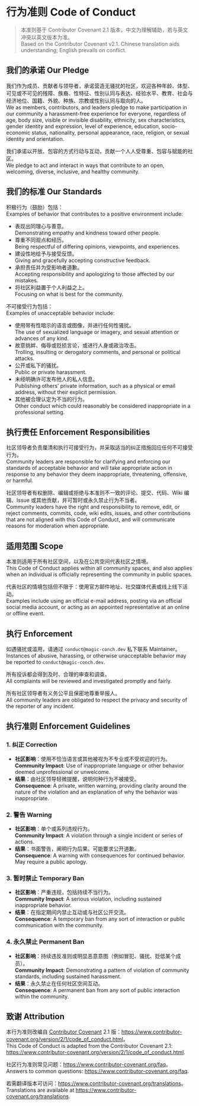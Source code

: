 # 行为准则 Code of Conduct

> 本准则基于 Contributor Covenant 2.1 版本，中文为理解辅助，若与英文冲突以英文版本为准。  
> Based on the Contributor Covenant v2.1. Chinese translation aids understanding; English prevails on conflict.

## 我们的承诺 Our Pledge
我们作为成员、贡献者与领导者，承诺营造无骚扰的社区，欢迎各种年龄、体型、可见或不可见的残障、族裔、性特征、性别认同与表达、经验水平、教育、社会与经济地位、国籍、外貌、种族、宗教或性别认同与取向的人。  
We as members, contributors, and leaders pledge to make participation in our community a harassment-free experience for everyone, regardless of age, body size, visible or invisible disability, ethnicity, sex characteristics, gender identity and expression, level of experience, education, socio-economic status, nationality, personal appearance, race, religion, or sexual identity and orientation.

我们承诺以开放、包容的方式行动与互动，贡献一个人人受尊重、包容与赋能的社区。  
We pledge to act and interact in ways that contribute to an open, welcoming, diverse, inclusive, and healthy community.

## 我们的标准 Our Standards
积极行为（鼓励）包括：  
Examples of behavior that contributes to a positive environment include:
- 表现出同理心与善意。  
  Demonstrating empathy and kindness toward other people.
- 尊重不同观点和经历。  
  Being respectful of differing opinions, viewpoints, and experiences.
- 建设性地给予与接受反馈。  
  Giving and gracefully accepting constructive feedback.
- 承担责任并为受影响者道歉。  
  Accepting responsibility and apologizing to those affected by our mistakes.
- 将社区利益置于个人利益之上。  
  Focusing on what is best for the community.

不可接受行为包括：  
Examples of unacceptable behavior include:
- 使用带有性暗示的语言或图像，并进行任何性骚扰。  
  The use of sexualized language or imagery, and sexual attention or advances of any kind.
- 故意挑衅、侮辱或贬损言论，或进行人身或政治攻击。  
  Trolling, insulting or derogatory comments, and personal or political attacks.
- 公开或私下的骚扰。  
  Public or private harassment.
- 未经明确许可发布他人的私人信息。  
  Publishing others’ private information, such as a physical or email address, without their explicit permission.
- 其他被合理认定为不当的行为。  
  Other conduct which could reasonably be considered inappropriate in a professional setting.

## 执行责任 Enforcement Responsibilities
社区领导者负责厘清和执行可接受行为，并采取适当的纠正措施回应任何不可接受行为。  
Community leaders are responsible for clarifying and enforcing our standards of acceptable behavior and will take appropriate action in response to any behavior they deem inappropriate, threatening, offensive, or harmful.

社区领导者有权删除、编辑或拒绝与本准则不一致的评论、提交、代码、Wiki 编辑、Issue 或其他贡献，并可暂时或永久禁止行为不当者。  
Community leaders have the right and responsibility to remove, edit, or reject comments, commits, code, wiki edits, issues, and other contributions that are not aligned with this Code of Conduct, and will communicate reasons for moderation when appropriate.

## 适用范围 Scope
本准则适用于所有社区空间，以及在公共空间代表社区之情境。  
This Code of Conduct applies within all community spaces, and also applies when an individual is officially representing the community in public spaces.

代表社区的情境包括但不限于：使用官方邮件地址、社交媒体代表或线上线下活动。  
Examples include using an official e-mail address, posting via an official social media account, or acting as an appointed representative at an online or offline event.

## 执行 Enforcement
如遇骚扰或滥用，请通过 `conduct@magic-conch.dev` 私下联系 Maintainer。  
Instances of abusive, harassing, or otherwise unacceptable behavior may be reported to `conduct@magic-conch.dev`.

所有投诉都会得到及时、合理的审查和调查。  
All complaints will be reviewed and investigated promptly and fairly.

所有社区领导者有义务公平且保密地尊重举报人。  
All community leaders are obligated to respect the privacy and security of the reporter of any incident.

## 执行准则 Enforcement Guidelines

### 1. 纠正 Correction
- **社区影响**：使用不恰当语言或其他被视为不专业或不受欢迎的行为。  
  **Community Impact**: Use of inappropriate language or other behavior deemed unprofessional or unwelcome.
- **结果**：由社区领导轻微提醒，说明何种行为不被接受。  
  **Consequence**: A private, written warning, providing clarity around the nature of the violation and an explanation of why the behavior was inappropriate.

### 2. 警告 Warning
- **社区影响**：单个或系列违规行为。  
  **Community Impact**: A violation through a single incident or series of actions.
- **结果**：书面警告，阐明行为后果。可能要求公开道歉。  
  **Consequence**: A warning with consequences for continued behavior. May require a public apology.

### 3. 暂时禁止 Temporary Ban
- **社区影响**：严重违规，包括持续不当行为。  
  **Community Impact**: A serious violation, including sustained inappropriate behavior.
- **结果**：在指定期间内禁止互动或与社区公开交流。  
  **Consequence**: A temporary ban from any sort of interaction or public communication with the community.

### 4. 永久禁止 Permanent Ban
- **社区影响**：持续违反准则或明显恶意意图（例如冒犯、骚扰、贬低某个成员）。  
  **Community Impact**: Demonstrating a pattern of violation of community standards, including sustained harassment.
- **结果**：永久禁止在任何社区空间互动。  
  **Consequence**: A permanent ban from any sort of public interaction within the community.

## 致谢 Attribution
本行为准则改编自 [Contributor Covenant](https://www.contributor-covenant.org) 2.1 版：<https://www.contributor-covenant.org/version/2/1/code_of_conduct.html>。  
This Code of Conduct is adapted from the Contributor Covenant 2.1: <https://www.contributor-covenant.org/version/2/1/code_of_conduct.html>.

社区行为准则常见问题：<https://www.contributor-covenant.org/faq>。  
Answers to common questions: <https://www.contributor-covenant.org/faq>.

若需翻译版本可访问：<https://www.contributor-covenant.org/translations>。  
Translations are available at <https://www.contributor-covenant.org/translations>.
